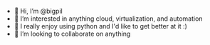 - 👋 Hi, I’m @bigpil
- 👀 I’m interested in anything cloud, virtualization, and automation
- 🌱 I really enjoy using python and I'd like to get better at it :)
- 💞️ I’m looking to collaborate on anything

<!---
bigpil/bigpil is a ✨ special ✨ repository because its `README.md` (this file) appears on your GitHub profile.
You can click the Preview link to take a look at your changes.
--->
